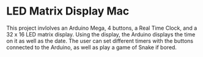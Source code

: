# LED Matrix Display Mac
This project invlolves an Arduino Mega, 4 buttons, a Real Time Clock, and a 32 x 16 LED matrix display. Using the display, the Arduino displays the time on it as well as the date. The user can set different timers with the buttons connected to the Arduino, as well as play a game of Snake if bored.
